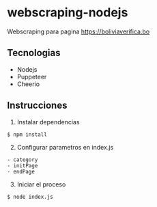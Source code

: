 # webscraping-nodejs
Webscraping para pagina https://boliviaverifica.bo

## Tecnologias
- Nodejs
- Puppeteer
- Cheerio

## Instrucciones
1. Instalar dependencias
```
$ npm install
```
2. Configurar parametros en index.js
```
- category
- initPage
- endPage
```
3. Iniciar el proceso
```
$ node index.js
```
